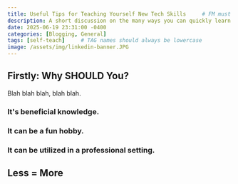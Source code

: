 ```yaml
---
title: Useful Tips for Teaching Yourself New Tech Skills     # FM must either be COMPLETELY filled out or EMPTY between the lines for site to not break
description: A short discussion on the many ways you can quickly learn new tech skills.
date: 2025-06-19 23:31:00 -0400
categories: [Blogging, General]
tags: [self-teach]     # TAG names should always be lowercase
image: /assets/img/linkedin-banner.JPG
---
```


## Firstly: Why SHOULD You?
Blah blah blah, blah blah.

### It's beneficial knowledge.

### It can be a fun hobby.

### It can be utilized in a professional setting.


## Less = More